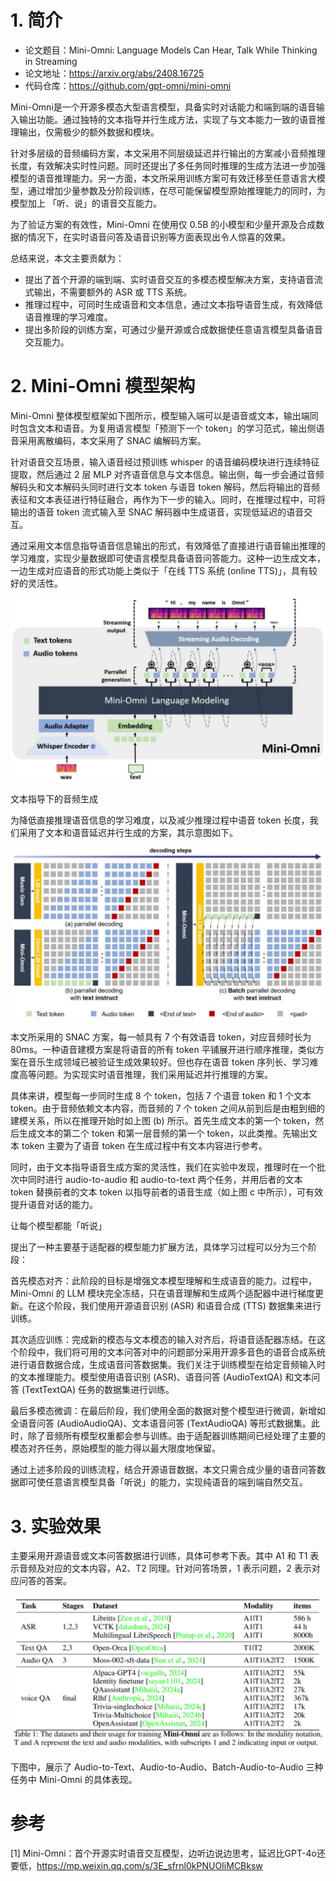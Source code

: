 # 1. 简介

- 论文题目：Mini-Omni: Language Models Can Hear, Talk While Thinking in Streaming
- 论文地址：https://arxiv.org/abs/2408.16725
- 代码仓库：https://github.com/gpt-omni/mini-omni

Mini-Omni是一个开源多模态大型语言模型，具备实时对话能力和端到端的语音输入输出功能。通过独特的文本指导并行生成方法，实现了与文本能力一致的语音推理输出，仅需极少的额外数据和模块。

针对多层级的音频编码方案，本文采用不同层级延迟并行输出的方案减小音频推理长度，有效解决实时性问题。同时还提出了多任务同时推理的生成方法进一步加强模型的语音推理能力。另一方面，本文所采用训练方案可有效迁移至任意语言大模型，通过增加少量参数及分阶段训练，在尽可能保留模型原始推理能力的同时，为模型加上 「听、说」的语音交互能力。

为了验证方案的有效性，Mini-Omni 在使用仅 0.5B 的小模型和少量开源及合成数据的情况下，在实时语音问答及语音识别等方面表现出令人惊喜的效果。

总结来说，本文主要贡献为：

- 提出了首个开源的端到端、实时语音交互的多模态模型解决方案，支持语音流式输出，不需要额外的 ASR 或 TTS 系统。
- 推理过程中，可同时生成语音和文本信息，通过文本指导语音生成，有效降低语音推理的学习难度。
- 提出多阶段的训练方案，可通过少量开源或合成数据使任意语言模型具备语音交互能力。

# 2. Mini-Omni 模型架构

Mini-Omni 整体模型框架如下图所示，模型输入端可以是语音或文本，输出端同时包含文本和语音。为复用语言模型「预测下一个 token」的学习范式，输出侧语音采用离散编码，本文采用了 SNAC 编解码方案。

针对语音交互场景，输入语音经过预训练 whisper 的语音编码模块进行连续特征提取，然后通过 2 层 MLP 对齐语音信息与文本信息。输出侧，每一步会通过音频解码头和文本解码头同时进行文本 token 与语音 token 解码，然后将输出的音频表征和文本表征进行特征融合，再作为下一步的输入。同时，在推理过程中，可将输出的语音 token 流式输入至 SNAC 解码器中生成语音，实现低延迟的语音交互。

通过采用文本信息指导语音信息输出的形式，有效降低了直接进行语音输出推理的学习难度，实现少量数据即可使语言模型具备语音问答能力。这种一边生成文本，一边生成对应语音的形式功能上类似于「在线 TTS 系统 (online TTS)」，具有较好的灵活性。

![](.03_Mini-Omni_images/架构图.png)

文本指导下的音频生成

为降低直接推理语音信息的学习难度，以及减少推理过程中语音 token 长度，我们采用了文本和语音延迟并行生成的方案，其示意图如下。

![](.03_Mini-Omni_images/attention结构.png)

本文所采用的 SNAC 方案，每一帧具有 7 个有效语音 token，对应音频时长为 80ms。一种语音建模方案是将语音的所有 token 平铺展开进行顺序推理，类似方案在音乐生成领域已被验证生成效果较好。但也存在语音 token 序列长、学习难度高等问题。为实现实时语音推理，我们采用延迟并行推理的方案。

具体来讲，模型每一步同时生成 8 个 token，包括 7 个语音 token 和 1 个文本 token。由于音频依赖文本内容，而音频的 7 个 token 之间从前到后是由粗到细的建模关系，所以在推理开始时如上图 (b) 所示。首先生成文本的第一个 token，然后生成文本的第二个 token 和第一层音频的第一个 token，以此类推。先输出文本 token 主要为了语音 token 在生成过程中有文本内容进行参考。

同时，由于文本指导语音生成方案的灵活性，我们在实验中发现，推理时在一个批次中同时进行 audio-to-audio 和 audio-to-text 两个任务，并用后者的文本 token 替换前者的文本 token 以指导前者的语音生成（如上图 c 中所示），可有效提升语音对话的能力。

让每个模型都能「听说」

提出了一种主要基于适配器的模型能力扩展方法，具体学习过程可以分为三个阶段：

首先模态对齐：此阶段的目标是增强文本模型理解和生成语音的能力。过程中，Mini-Omni 的 LLM 模块完全冻结，只在语音理解和生成两个适配器中进行梯度更新。在这个阶段，我们使用开源语音识别 (ASR) 和语音合成 (TTS) 数据集来进行训练。

其次适应训练：完成新的模态与文本模态的输入对齐后，将语音适配器冻结。在这个阶段中，我们将可用的文本问答对中的问题部分采用开源多音色的语音合成系统进行语音数据合成，生成语音问答数据集。我们关注于训练模型在给定音频输入时的文本推理能力。模型使用语音识别 (ASR)、语音问答 (AudioTextQA) 和文本问答 (TextTextQA) 任务的数据集进行训练。

最后多模态微调：在最后阶段，我们使用全面的数据对整个模型进行微调，新增如全语音问答 (AudioAudioQA)、文本语音问答 (TextAudioQA) 等形式数据集。此时，除了音频所有模型权重都会参与训练。由于适配器训练期间已经处理了主要的模态对齐任务，原始模型的能力得以最大限度地保留。

通过上述多阶段的训练流程，结合开源语音数据，本文只需合成少量的语音问答数据即可使任意语言模型具备「听说」的能力，实现纯语音的端到端自然交互。

# 3. 实验效果

主要采用开源语音或文本问答数据进行训练，具体可参考下表。其中 A1 和 T1 表示音频及对应的文本内容，A2、T2 同理。针对问答场景，1 表示问题，2 表示对应问答的答案。

![](.03_Mini-Omni_images/实验结果.png)

下图中，展示了 Audio-to-Text、Audio-to-Audio、Batch-Audio-to-Audio 三种任务中 Mini-Omni 的具体表现。

# 参考

[1] Mini-Omni：首个开源实时语音交互模型，边听边说边思考，延迟比GPT-4o还要低，https://mp.weixin.qq.com/s/3E_sfrnl0kPNUOIiMCBksw
